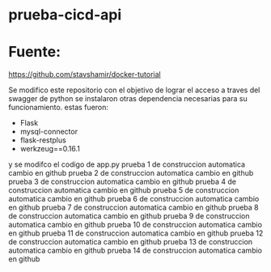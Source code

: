 # prueba-cicd-api

# Fuente:
https://github.com/stavshamir/docker-tutorial

Se modifico este repositorio con el objetivo de lograr el acceso a traves del swagger de python
se instalaron otras dependencia necesarias para su funcionamiento.
estas fueron:
- Flask
- mysql-connector
- flask-restplus
- werkzeug==0.16.1

y se modifco el codigo de app.py
prueba 1 de construccion automatica cambio en github
prueba 2 de construccion automatica cambio en github
prueba 3 de construccion automatica cambio en github
prueba 4 de construccion automatica cambio en github
prueba 5 de construccion automatica cambio en github
prueba 6 de construccion automatica cambio en github
prueba 7 de construccion automatica cambio en github
prueba 8 de construccion automatica cambio en github
prueba 9 de construccion automatica cambio en github
prueba 10 de construccion automatica cambio en github
prueba 11 de construccion automatica cambio en github
prueba 12 de construccion automatica cambio en github
prueba 13 de construccion automatica cambio en github
prueba 14 de construccion automatica cambio en github
